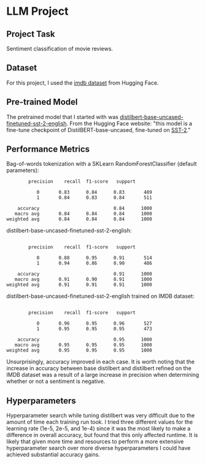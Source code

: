 # LLM Project

## Project Task
Sentiment classification of movie reviews.

## Dataset
For this project, I used the [imdb dataset](https://huggingface.co/datasets/imdb) from Hugging Face.

## Pre-trained Model
The pretrained model that I started with was [distilbert-base-uncased-finetuned-sst-2-english](https://huggingface.co/distilbert/distilbert-base-uncased-finetuned-sst-2-english). From the Hugging Face website: "this model is a fine-tune checkpoint of DistilBERT-base-uncased, fine-tuned on [SST-2](https://huggingface.co/datasets/sst2)."

## Performance Metrics
Bag-of-words tokenization with a SKLearn RandomForestClassifier (default parameters):
```
		precision    recall  f1-score   support

           0       0.83      0.84      0.83       489
           1       0.84      0.83      0.84       511

    accuracy                           0.84      1000
   macro avg       0.84      0.84      0.84      1000
weighted avg       0.84      0.84      0.84      1000
```

distilbert-base-uncased-finetuned-sst-2-english:
```

		precision    recall  f1-score   support

           0       0.88      0.95      0.91       514
           1       0.94      0.86      0.90       486

    accuracy                           0.91      1000
   macro avg       0.91      0.90      0.91      1000
weighted avg       0.91      0.91      0.91      1000
```

distilbert-base-uncased-finetuned-sst-2-english trained on IMDB dataset:
```

		precision    recall  f1-score   support

           0       0.96      0.95      0.96       527
           1       0.95      0.95      0.95       473

    accuracy                           0.95      1000
   macro avg       0.95      0.95      0.95      1000
weighted avg       0.95      0.95      0.95      1000
```

Unsurprisingly, accuracy improved in each case. It is worth noting that the increase in accuracy between base distilbert and distilbert refined on the IMDB dataset was a result of a large increase in precision when determining whether or not a sentiment is negative.

## Hyperparameters
Hyperparameter search while tuning distilbert was very difficult due to the amount of time each training run took. I tried three different values for the learning rate (1e-5, 2e-5, and 1e-4) since it was the most likely to make a difference in overall accuracy, but found that this only affected runtime. It is likely that given more time and resources to perform a more extensive hyperparameter search over more diverse hyperparameters I could have achieved substantial accuracy gains.


